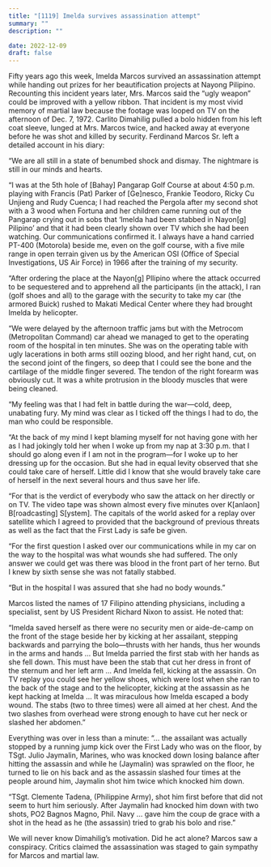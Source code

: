 ```yaml
---
title: "[1119] Imelda survives assassination attempt"
summary: ""
description: ""

date: 2022-12-09
draft: false
---
```


Fifty years ago this week, Imelda Marcos survived an assassination attempt while handing out prizes for her beautification projects at Nayong Pilipino. Recounting this incident years later, Mrs. Marcos said the “ugly weapon” could be improved with a yellow ribbon. That incident is my most vivid memory of martial law because the footage was looped on TV on the afternoon of Dec. 7, 1972. Carlito Dimahilig pulled a bolo hidden from his left coat sleeve, lunged at Mrs. Marcos twice, and hacked away at everyone before he was shot and killed by security. Ferdinand Marcos Sr. left a detailed account in his diary:

“We are all still in a state of benumbed shock and dismay. The nightmare is still in our minds and hearts.

“I was at the 5th hole of [Bahay] Pangarap Golf Course at about 4:50 p.m. playing with Francis (Pat) Parker of [Ge]nesco, Frankie Teodoro, Ricky Cu Unjieng and Rudy Cuenca; I had reached the Pergola after my second shot with a 3 wood when Fortuna and her children came running out of the Pangarap crying out in sobs that ‘Imelda had been stabbed in Nayon[g] Pilipino’ and that it had been clearly shown over TV which she had been watching. Our communications confirmed it. I always have a hand carried PT-400 (Motorola) beside me, even on the golf course, with a five mile range in open terrain given us by the American OSI (Office of Special Investigations, US Air Force) in 1966 after the training of my security.

“After ordering the place at the Nayon[g] Pllipino where the attack occurred to be sequestered and to apprehend all the participants (in the attack), I ran (golf shoes and all) to the garage with the security to take my car (the armored Buick) rushed to Makati Medical Center where they had brought Imelda by helicopter.

“We were delayed by the afternoon traffic jams but with the Metrocom (Metropolitan Command) car ahead we managed to get to the operating room of the hospital in ten minutes. She was on the operating table with ugly lacerations in both arms still oozing blood, and her right hand, cut, on the second joint of the fingers, so deep that I could see the bone and the cartilage of the middle finger severed. The tendon of the right forearm was obviously cut. It was a white protrusion in the bloody muscles that were being cleaned.

“My feeling was that I had felt in battle during the war—cold, deep, unabating fury. My mind was clear as I ticked off the things I had to do, the man who could be responsible.

“At the back of my mind I kept blaming myself for not having gone with her as I had jokingly told her when I woke up from my nap at 3:30 p.m. that I should go along even if I am not in the program—for I woke up to her dressing up for the occasion. But she had in equal levity observed that she could take care of herself. Little did I know that she would bravely take care of herself in the next several hours and thus save her life.

“For that is the verdict of everybody who saw the attack on her directly or on TV. The video tape was shown almost every five minutes over K[anlaon] B[roadcasting] S[ystem]. The capitals of the world asked for a replay over satellite which I agreed to provided that the background of previous threats as well as the fact that the First Lady is safe be given.

“For the first question I asked over our communications while in my car on the way to the hospital was what wounds she had suffered. The only answer we could get was there was blood in the front part of her terno. But I knew by sixth sense she was not fatally stabbed.

“But in the hospital I was assured that she had no body wounds.”

Marcos listed the names of 17 Filipino attending physicians, including a specialist, sent by US President Richard Nixon to assist. He noted that:

“Imelda saved herself as there were no security men or aide-de-camp on the front of the stage beside her by kicking at her assailant, stepping backwards and parrying the bolo—thrusts with her hands, thus her wounds in the arms and hands … But Imelda parried the first stab with her hands as she fell down. This must have been the stab that cut her dress in front of the sternum and her left arm … And Imelda fell, kicking at the assassin. On TV replay you could see her yellow shoes, which were lost when she ran to the back of the stage and to the helicopter, kicking at the assassin as he kept hacking at Imelda … It was miraculous how Imelda escaped a body wound. The stabs (two to three times) were all aimed at her chest. And the two slashes from overhead were strong enough to have cut her neck or slashed her abdomen.”

Everything was over in less than a minute: “… the assailant was actually stopped by a running jump kick over the First Lady who was on the floor, by TSgt. Julio Jaymalin, Marines, who was knocked down losing balance after hitting the assassin and while he (Jaymalin) was sprawled on the floor, he turned to lie on his back and as the assassin slashed four times at the people around him, Jaymalin shot him twice which knocked him down.

“TSgt. Clemente Tadena, (Philippine Army), shot him first before that did not seem to hurt him seriously. After Jaymalin had knocked him down with two shots, PO2 Bagnos Magno, Phil. Navy … gave him the coup de grace with a shot in the head as he (the assassin) tried to grab his bolo and rise.”

We will never know Dimahilig’s motivation. Did he act alone? Marcos saw a conspiracy. Critics claimed the assassination was staged to gain sympathy for Marcos and martial law.
